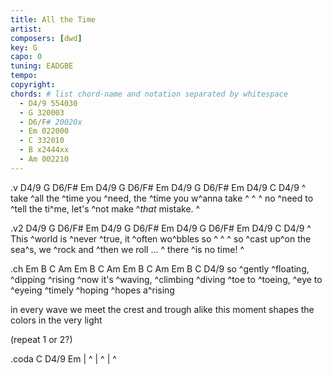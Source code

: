 ```yaml
---
title: All the Time
artist:
composers: [dwd]
key: G
capo: 0
tuning: EADGBE
tempo: 
copyright: 
chords: # list chord-name and notation separated by whitespace
  - D4/9 554030
  - G 320003
  - D6/F# 20020x
  - Em 022000
  - C 332010
  - B x2444xx
  - Am 002210
---
```


.v D4/9 G D6/F# Em D4/9 G D6/F# Em D4/9 G D6/F# Em D4/9 C D4/9
^  take ^all the ^time you ^need, the ^time you w^anna take  ^  ^  ^
no ^need to ^tell the ti^me, let's ^not make ^*that* mistake. ^

.v2 D4/9 G D6/F# Em D4/9 G D6/F# Em D4/9 G D6/F# Em D4/9 C D4/9
^  This ^world is ^never ^true, it ^often wo^bbles so  ^  ^  ^
so ^cast up^on the sea^s, we ^rock and ^then we roll ...  ^
there ^is no time!  ^

.ch Em B C Am  Em B C Am  Em B C Am  Em B C D4/9
so ^gently ^floating, ^dipping ^rising 
^now it's ^waving, ^climbing ^diving 
^toe to ^toeing, ^eye to ^eyeing 
^timely ^hoping ^hopes a^rising

in every wave we meet the crest and trough alike
this moment shapes the colors in the very light

(repeat 1 or 2?)

.coda C D4/9 Em
| ^ | ^ | ^
